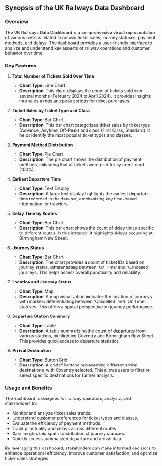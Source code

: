 ## Synopsis of the UK Railways Data Dashboard

### Overview
The UK Railways Data Dashboard is a comprehensive visual representation of various metrics related to railway ticket sales, journey statuses, payment methods, and delays. The dashboard provides a user-friendly interface to analyze and understand key aspects of railway operations and customer behavior over time.

### Key Features

1. **Total Number of Tickets Sold Over Time**
   - **Chart Type**: Line Chart
   - **Description**: This chart displays the count of tickets sold over several months (February 2024 to April 2024). It provides insights into sales trends and peak periods for ticket purchases.

2. **Ticket Sales by Ticket Type and Class**
   - **Chart Type**: Bar Chart
   - **Description**: This bar chart categorizes ticket sales by ticket type (Advance, Anytime, Off-Peak) and class (First Class, Standard). It helps identify the most popular ticket types and classes.

3. **Payment Method Distribution**
   - **Chart Type**: Pie Chart
   - **Description**: The pie chart shows the distribution of payment methods, indicating that all tickets were paid for by credit card (100%).

4. **Earliest Departure Time**
   - **Chart Type**: Text Display
   - **Description**: A large text display highlights the earliest departure time recorded in the data set, emphasizing key time-based information for travelers.

5. **Delay Time by Routes**
   - **Chart Type**: Bar Chart
   - **Description**: This bar chart shows the count of delay times specific to different routes. In this instance, it highlights delays occurring at Birmingham New Street.

6. **Journey Status**
   - **Chart Type**: Bar Chart
   - **Description**: The chart provides a count of ticket IDs based on journey status, differentiating between 'On Time' and 'Cancelled' journeys. This helps assess overall punctuality and reliability.

7. **Location and Journey Status**
   - **Chart Type**: Map
   - **Description**: A map visualization indicates the location of journeys with markers differentiating between 'Cancelled' and 'On Time' statuses. This offers a spatial perspective on journey performance.

8. **Departure Station Summary**
   - **Chart Type**: Table
   - **Description**: A table summarizing the count of departures from various stations, highlighting Coventry and Birmingham New Street. This provides quick access to departure statistics.

9. **Arrival Destination**
   - **Chart Type**: Button Grid
   - **Description**: A grid of buttons representing different arrival destinations, with Coventry selected. This allows users to filter or select specific destinations for further analysis.

### Usage and Benefits
The dashboard is designed for railway operators, analysts, and stakeholders to:
- Monitor and analyze ticket sales trends.
- Understand customer preferences for ticket types and classes.
- Evaluate the efficiency of payment methods.
- Track punctuality and delays across different routes.
- Gain insights into spatial distribution of journey statuses.
- Quickly access summarized departure and arrival data.

By leveraging this dashboard, stakeholders can make informed decisions to enhance operational efficiency, improve customer satisfaction, and optimize ticket sales strategies.
